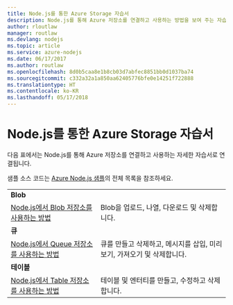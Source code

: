 ```yaml
---
title: Node.js를 통한 Azure Storage 자습서
description: Node.js를 통해 Azure 저장소를 연결하고 사용하는 방법을 보여 주는 자습서입니다.
author: rloutlaw
manager: routlaw
ms.devlang: nodejs
ms.topic: article
ms.service: azure-nodejs
ms.date: 06/17/2017
ms.author: routlaw
ms.openlocfilehash: 8d0b5caa8e1b8cb03d7abfec8851bb0d1037ba74
ms.sourcegitcommit: c332a32a1a850aa62405776bfe0e14251f722888
ms.translationtype: HT
ms.contentlocale: ko-KR
ms.lasthandoff: 05/17/2018
---
```

# <a name="azure-storage-with-nodejs-tutorials"></a>Node.js를 통한 Azure Storage 자습서

다음 표에서는 Node.js를 통해 Azure 저장소를 연결하고 사용하는 자세한 자습서로 연결됩니다.

샘플 소스 코드는 [Azure Node.js 샘플](https://azure.microsoft.com/resources/samples/?term=nodejs)의 전체 목록을 참조하세요.

| | |
|---|---|
| **Blob** ||
| [Node.js에서 Blob 저장소를 사용하는 방법](http://docs.microsoft.com/azure/storage/storage-nodejs-how-to-use-blob-storage?toc=/azure/node/toc.json&bc=/azure/node/toc.json) | Blob을 업로드, 나열, 다운로드 및 삭제합니다. |
| **큐** ||
| [Node.js에서 Queue 저장소를 사용하는 방법](http://docs.microsoft.com/azure/storage/storage-nodejs-how-to-use-queues?toc=/azure/node/toc.json&bc=/azure/node/toc.json) | 큐를 만들고 삭제하고, 메시지를 삽입, 미리 보기, 가져오기 및 삭제합니다. |
| **테이블** ||
| [Node.js에서 Table 저장소를 사용하는 방법](http://docs.microsoft.com/azure/storage/storage-nodejs-how-to-use-table-storage?toc=/azure/node/toc.json&bc=/azure/node/toc.json) | 테이블 및 엔터티를 만들고, 수정하고 삭제합니다. |
